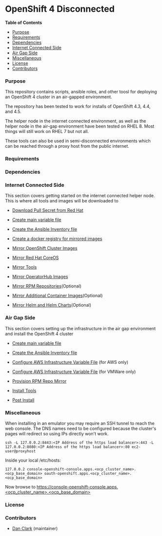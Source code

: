 # OpenShift 4 Disconnected

**Table of Contents**
  - [Purpose](#Purpose)
  - [Requirements](#Requirements)
  - [Dependencies](#Dependencies)
  - [Internet Connected Side](#Internet-Connected-Side)
  - [Air Gap Side](#Air-Gap-Side)
  - [Miscellaneous](#Miscellaneous)
  - [License](#License)
  - [Contributors](#Contributors)

### Purpose 

This repository contains scripts, ansible roles, and other toosl for deploying an OpenShift 4 cluster in an air-gapped environment.

The repository has been tested to work for installs of OpenShift 4.3, 4.4, and 4.5.

The helper node in the internet connected environment, as well as the helper node in the air-gap environment have been tested on RHEL 8.
Most things will still work on RHEL 7 but not all.

These tools can also be used in semi-disconnected environments which can be reached through a proxy host from the public internet.

### Requirements

### Dependencies

### Internet Connected Side

  This section covers getting started on the internet connected helper node. This is where all tools and images will be downloaded to

- [Download Pull Secret from Red Hat](https://cloud.redhat.com/openshift/install)

- [Create main variable file](https://github.com/dmc5179/openshift4-disconnected/blob/master/playbooks/docs/vars-all.md)

- [Create the Ansible Inventory file](https://github.com/dmc5179/openshift4-disconnected/blob/master/playbooks/docs/inventory.md)

- [Create a docker registry for mirrored images](https://github.com/dmc5179/openshift4-disconnected/blob/master/playbooks/docs/registry_server.md)

- [Mirror OpenShift Cluster Images](https://github.com/dmc5179/openshift4-disconnected/blob/master/playbooks/docs/mirror_ocp_images.md)

- [Mirror Red Hat CoreOS](https://github.com/dmc5179/openshift4-disconnected/blob/master/playbooks/docs/mirror_rhcos.md)

- [Mirror Tools](https://github.com/dmc5179/openshift4-disconnected/blob/master/playbooks/docs/mirror_tools.md)

- [Mirror OperatorHub Images](https://github.com/dmc5179/openshift4-disconnected/blob/master/playbooks/docs/mirror_operatorhub.md)

- [Mirror RPM Repositories](https://github.com/dmc5179/openshift4-disconnected/blob/master/playbooks/docs/mirror_rpms.md)(Optional)

- [Mirror Additional Container Images](https://github.com/dmc5179/openshift4-disconnected/blob/master/playbooks/docs/mirror_additional_images.md)(Optional)

- [Mirror Helm and Helm Charts](https://github.com/dmc5179/openshift4-disconnected/blob/master/playbooks/docs/mirror_helm.md)(Optional)


### Air Gap Side

  This section covers setting up the infrastructure in the air gap environment and install the OpenShift 4 cluster

 - [Create main variable file](https://github.com/dmc5179/openshift4-disconnected/blob/master/playbooks/docs/vars-all.md)

 - [Create the Ansible Inventory file](https://github.com/dmc5179/openshift4-disconnected/blob/master/playbooks/docs/inventory.md)

 - [Configure AWS Infrastructure Variable File](https://github.com/dmc5179/openshift4-disconnected/blob/master/playbooks/docs/vars-aws.md) (for AWS only)

 - [Configure AWS Infrastructure Variable File](https://github.com/dmc5179/openshift4-disconnected/blob/master/playbooks/docs/vars-vmware.md) (for VMWare only)

 - [Provision RPM Repo Mirror](https://github.com/dmc5179/openshift4-disconnected/blob/master/playbooks/docs/mirror_rpms.md)

 - [Install Tools](https://github.com/dmc5179/openshift4-disconnected/blob/master/playbooks/docs/mirror_tools.md)

 - [Post Install](https://github.com/dmc5179/openshift4-disconnected/blob/master/playbooks/docs/post-install.md)


### Miscellaneous

When installing in an emulator you may require an SSH tunnel to reach the web console.
The DNS names need to be configured because the cluster's pages will redirect so using
IPs directly won't work.

```
ssh -L 127.0.0.2:8443:<IP Address of the https load balancer>:443 -L 127.0.0.2:8080:<IP Address of the https load balancer>:80 ec2-user@proxyhost
```

Inside your local /etc/hosts:

```
127.0.0.2 console-openshift-console.apps.<ocp_cluster_name>.<ocp_base_domain> oauth-openshift.apps.<ocp_cluster_name>.<ocp_base_domain>
```

Now browse to https://console-openshift-console.apps.<ocp_cluster_name>.<ocp_base_domain>

### License


### Contributors

- [Dan Clark](https://github.com/dmc5179/) (maintainer)